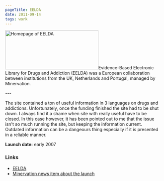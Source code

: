 ```yaml
---
pageTitle: EELDA
date: 2011-09-14
tags: work
---
```

<p><img src="/assets/images/eelda.png" alt="Homepage of EELDA" width="300" height="125" />Evidence-Based Electronic Library for Drugs and Addiction (EELDA) was a European collaboration between institutions from the UK, Netherlands and Portugal, managed by Minervation.</p>
---

<p>The site contained a ton of useful information in 3 languages on drugs and addictions. Unfortunately, once the funding finished the site had to be shut down. I always find it a shame when site with really useful have to be closed. In this case however, it has been pointed out to me that the issue isn't so much running the site, but keeping the information current. Outdated information can be a dangeours thing especially if it is presented in a reliable manner.</p>
<p><strong>Launch date:</strong> early 2007</p>
<h3>Links</h3>
<ul>
<li><a href="http://www.eelda.org/">EELDA</a></li>
<li><a href="http://www.minervation.com/how-to-build-an-evidence-based-drug-information-web-site/">Minervation news item about the launch</a></li>
</ul>